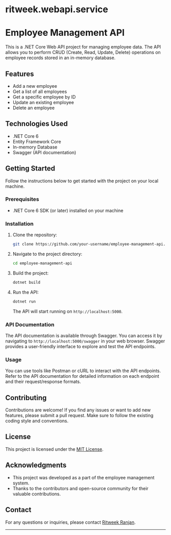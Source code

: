 # ritweek.webapi.service

# Employee Management API

This is a .NET Core Web API project for managing employee data. The API allows you to perform CRUD (Create, Read, Update, Delete) operations on employee records stored in an in-memory database.

## Features

- Add a new employee
- Get a list of all employees
- Get a specific employee by ID
- Update an existing employee
- Delete an employee

## Technologies Used

- .NET Core 6
- Entity Framework Core
- In-memory Database
- Swagger (API documentation)

## Getting Started

Follow the instructions below to get started with the project on your local machine.

### Prerequisites

- .NET Core 6 SDK (or later) installed on your machine

### Installation

1. Clone the repository:

   ```bash
   git clone https://github.com/your-username/employee-management-api.git
   ```

2. Navigate to the project directory:

   ```bash
   cd employee-management-api
   ```

3. Build the project:

   ```bash
   dotnet build
   ```

4. Run the API:

   ```bash
   dotnet run
   ```

   The API will start running on `http://localhost:5000`.

### API Documentation

The API documentation is available through Swagger. You can access it by navigating to `http://localhost:5000/swagger` in your web browser. Swagger provides a user-friendly interface to explore and test the API endpoints.

### Usage

You can use tools like Postman or cURL to interact with the API endpoints. Refer to the API documentation for detailed information on each endpoint and their request/response formats.

## Contributing

Contributions are welcome! If you find any issues or want to add new features, please submit a pull request. Make sure to follow the existing coding style and conventions.

## License

This project is licensed under the [MIT License](LICENSE).

## Acknowledgments

- This project was developed as a part of the employee management system.
- Thanks to the contributors and open-source community for their valuable contributions.

## Contact

For any questions or inquiries, please contact [Ritweek Ranjan](mailto:ritweek+github@gmail.com).

---

